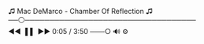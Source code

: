 <!--## Hi there 👋

Backend Developer | Python & Django  <br>
Curently learning Java

<hr>
-->

♫ Mac DeMarco - Chamber Of Reflection ♫ <br>
──⚪️─────────────────────────────────── <br>
◄◄ ▐▐⠀►►            0:05 / 3:50 ───○ 🔊   ⚙️ <br>


<!--
**justlivefree/justlivefree** is a ✨ _special_ ✨ repository because its `README.md` (this file) appears on your GitHub profile.

Here are some ideas to get you started:

- 🔭 I’m currently working on ...
- 🌱 I’m currently learning ...
- 👯 I’m looking to collaborate on ...
- 🤔 I’m looking for help with ...
- 💬 Ask me about ...
- 📫 How to reach me: ...
- 😄 Pronouns: ...
- ⚡ Fun fact: ...
-->
